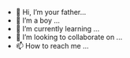 - 👋 Hi, I’m your father...
- 👀 I’m a boy ...
- 🌱 I’m currently learning ...
- 💞️ I’m looking to collaborate on ...
- 📫 How to reach me ...

<!---
Aoctag/Aoctag is a ✨ special ✨ repository because its `README.md` (this file) appears on your GitHub profile.
You can click the Preview link to take a look at your changes.
--->
